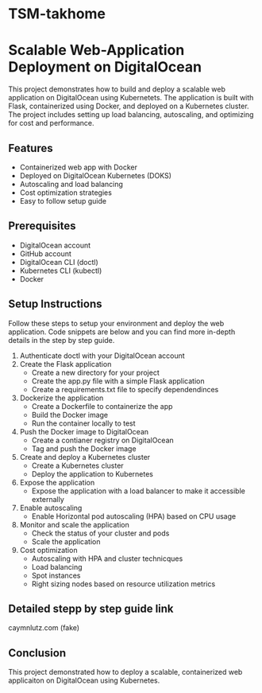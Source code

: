 # TSM-takhome

# Scalable Web-Application Deployment on DigitalOcean
This project demonstrates how to build and deploy a scalable web application on DigitalOcean using Kubernetets. The application is built with Flask, containerized using Docker, and deployed on a Kubernetes cluster. The project includes setting up load balancing, autoscaling, and optimizing for cost and performance. 

## Features
- Containerized web app with Docker
- Deployed on DigitalOcean Kubernetes (DOKS)
- Autoscaling and load balancing
- Cost optimization strategies
- Easy to follow setup guide

## Prerequisites 
- DigitalOcean account
- GitHub account
- DigitalOcean CLI (doctl)
- Kubernetes CLI (kubectl)
- Docker

## Setup Instructions
Follow these steps to setup your environment and deploy the web application. Code snippets are below and you can find more in-depth details in the step by step guide.   

1) Authenticate doctl with your DigitalOcean account
2) Create the Flask application
   - Create a new directory for your project
   - Create the app.py file with a simple Flask application
   - Create a requirements.txt file to specify dependendinces
3) Dockerize the application
   - Create a Dockerfile to containerize the app
   - Build the Docker image
   - Run the container locally to test
4) Push the Docker image to DigitalOcean
   - Create a contianer registry on DigitalOcean
   - Tag and push the Docker image
5) Create and deploy a Kubernetes cluster
   - Create a Kubernetes cluster
   - Deploy the application to Kubernetes
6) Expose the application
   - Expose the application with a load balancer to make it accessible externally
7) Enable autoscaling
   - Enable Horizontal pod autoscaling (HPA) based on CPU usage
8) Monitor and scale the application
   - Check the status of your cluster and pods
   - Scale the application
9) Cost optimization
   - Autoscaling with HPA and cluster technicques
   - Load balancing
   - Spot instances
   - Right sizing nodes based on resource utilization metrics
  
## Detailed stepp by step guide link
caymnlutz.com (fake)

## Conclusion 
This project demonstrated how to deploy a scalable, containerized web applicaiton on DigitalOcean using Kubernetes. 



   








